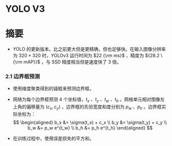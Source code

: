 # YOLO V3

# 摘要

- YOLO 的更新版本。比之前更大但是更精确，但也足够快。在输入图像分辨率为 $320 \times 320$ 时，YOLOv3 运行时间为 $22 {\rm ms}$ ，精度为 ${28.2 \ {\rm mAP}}$ ，与 SSD 精度相当但是速度快了 $3$ 倍。

### 2.1 边界框预测

- 使用维度聚类得到的锚框来预测边界框。

- 网络为每个边界框预测 $4$ 个坐标值，$t_x$ 、$t_y$ 、$t_w$ 、$t_h$ 。网格单元相对图像左上角的偏移量为 $(c_x, c_y)$ ，边界框的先验宽度和度分别为 $p_w$ 、$p_h$ 。边界框实际坐标为：
  $$
  \begin{aligned}
  b_x &= \sigma(t_x) + c_x \\
  b_y &= \sigma(t_y) + c_y \\
  b_w &= p_w e^{t_w} \\
  b_h &= p_h e^{t_h}
  \end{aligned}
  $$

- 在训练过程中，使用误差损失的平方和。


